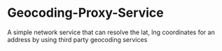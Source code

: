 # Geocoding-Proxy-Service
A simple network service that can resolve the lat, lng coordinates for an address by using third party geocoding services
